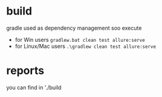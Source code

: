 # build
gradle used as dependency management soo execute

* for Win users `gradlew.bat clean test allure:serve`
* for Linux/Mac users `.\gradlew clean test allure:serve`


# reports

you can find in './build